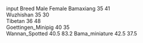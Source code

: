 
input
 Breed               Male Female
  <chr>              <dbl>  <dbl>
 Bamaxiang           35     41  
Wuzhishan           35     30  
Tibetan             36     48  
Goettingen_Minipig  40     35  
Wannan_Spotted      40.5   83.2
Bama_miniature      42.5   37.5
